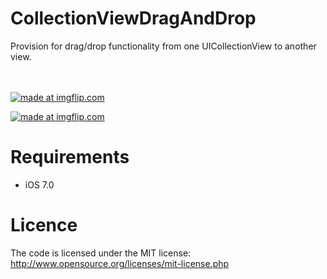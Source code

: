 CollectionViewDragAndDrop
=========================

Provision for drag/drop functionality from one UICollectionView to another view.


<br><br>
<a href="http://s30.postimg.org/mtcx91p1b/89dq7.gif"><img src="http://s30.postimg.org/mtcx91p1b/89dq7.gif" title="made at imgflip.com"/></a>
<br>

<a href="https://imgflip.com/gif/89dq7"><img src="//i.imgflip.com/89dq7.gif" title="made at imgflip.com"/></a>

Requirements
==============
- iOS 7.0

Licence
================
The code is licensed under the MIT license: http://www.opensource.org/licenses/mit-license.php
